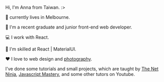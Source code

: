 Hi, I'm Anna from Taiwan. :>

:round_pushpin: currently lives in Melbourne.

:briefcase: I'm a recent graduate and junior front-end web developer. 

:computer: I work with React. 

:ninja: I'm skilled at React | MaterialUI. 

:heart: I love to web design and [photography](https://lightroom.app.link/FtABlusKbsb). 

I've done some tutorials and small projects, 
which are taught by [The Net Ninja](https://www.youtube.com/c/TheNetNinja), [Javascript Mastery](https://www.youtube.com/c/JavaScriptMastery), 
and some other tutors on Youtube.
